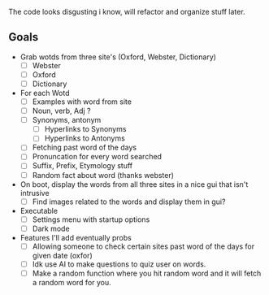 The code looks disgusting i know, will refactor and organize stuff later. 

## Goals
- Grab wotds from three site's (Oxford, Webster, Dictionary)
    - [ ] Webster
    - [ ] Oxford
    - [ ] Dictionary 
- For each Wotd
    - [ ] Examples with word from site
    - [ ] Noun, verb, Adj ? 
    - [ ] Synonyms, antonym
        - [ ] Hyperlinks to Synonyms
        - [ ] Hyperlinks to Antonyms 
    - [ ] Fetching past word of the days 
    - [ ] Pronuncation for every word searched
    - [ ] Suffix, Prefix, Etymology stuff 
    - [ ] Random fact about word (thanks webster)
- On boot, display the words from all three sites in a nice gui that
    isn't intrusive
    - [ ] Find images related to the words and display them in gui?

- Executable
    - [ ] Settings menu with startup options 
    - [ ] Dark mode 

- Features I'll add eventually probs
    - [ ] Allowing someone to check certain sites past word of the days for given date (oxfor)
    - [ ] Idk use AI to make questions to quiz user on words. 
    - [ ] Make a random function where you hit random word and it will fetch a random word for you.